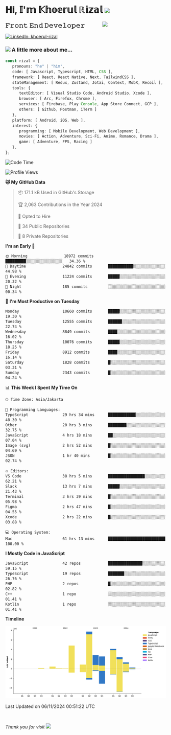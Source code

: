 <h1> 𝐇𝐢, 𝕀'𝕞 𝕂𝕙𝕠𝕖𝕣𝕦𝕝 ℝ𝕚𝕫𝕒𝕝 <img src="https://media.giphy.com/media/mGcNjsfWAjY5AEZNw6/giphy.gif" width="50"></h1>
<img align='right' src="https://media.giphy.com/media/v1.Y2lkPTc5MGI3NjExOWI2ajR2NGJubzBsZHFuaHMwajRrcDNsNXJwOG8yb3F0NjhkNXF4OSZlcD12MV9pbnRlcm5hbF9naWZfYnlfaWQmY3Q9cw/fkZukR450RQ1qnGaq9/giphy.gif" width="200">
<strong style="font-size:20px;">𝙵𝚛𝚘𝚗𝚝 𝙴𝚗𝚍 𝙳𝚎𝚟𝚎𝚕𝚘𝚙𝚎𝚛</strong>
</p></em>

[![LinkedIn: khoerul-rizal](https://img.shields.io/badge/khoerul--rizal-blue?style=flat-square&logo=Linkedin&logoColor=white&link=https://www.linkedin.com/in/khoerul-rizal/)](https://www.linkedin.com/in/khoerul-rizal/)

### <img src="https://media.giphy.com/media/VgCDAzcKvsR6OM0uWg/giphy.gif" width="50"> A little more about me...

```typescript
const rizal = {
   pronouns: "he" | "him",
   code: [ Javascript, Typescript, HTML, CSS ],
   framework: [ React, React Native, Next, TailwindCSS ],
   stateManagement: [ Redux, Zustand, Jotai, Context, MobX, Recoil ],
   tools: {
      textEditor: [ Visual Studio Code, Android Studio, Xcode ],
      browser: [ Arc, Firefox, Chrome ],
      services: [ Firebase, Play Console, App Store Connect, GCP ],
      others: [ Github, Postman, iTerm ]
   },
   platform: [ Android, iOS, Web ],
   interest: {
      programming: [ Mobile Development, Web Development ],
      movies: [ Action, Adventure, Sci-Fi, Anime, Romance, Drama ],
      game: [ Adventure, FPS, Racing ]
   },
};
```

<!--START_SECTION:waka-->
![Code Time](http://img.shields.io/badge/Code%20Time-1%2C484%20hrs%2054%20mins-blue)

![Profile Views](http://img.shields.io/badge/Profile%20Views-0-blue)

**🐱 My GitHub Data** 

> 📦 171.1 kB Used in GitHub's Storage 
 > 
> 🏆 2,063 Contributions in the Year 2024
 > 
> 💼 Opted to Hire
 > 
> 📜 34 Public Repositories 
 > 
> 🔑 8 Private Repositories 
 > 
**I'm an Early 🐤** 

```text
🌞 Morning                18972 commits       █████████░░░░░░░░░░░░░░░░   34.36 % 
🌆 Daytime                24842 commits       ███████████░░░░░░░░░░░░░░   44.98 % 
🌃 Evening                11224 commits       █████░░░░░░░░░░░░░░░░░░░░   20.32 % 
🌙 Night                  185 commits         ░░░░░░░░░░░░░░░░░░░░░░░░░   00.34 % 
```
📅 **I'm Most Productive on Tuesday** 

```text
Monday                   10660 commits       █████░░░░░░░░░░░░░░░░░░░░   19.30 % 
Tuesday                  12555 commits       ██████░░░░░░░░░░░░░░░░░░░   22.74 % 
Wednesday                8849 commits        ████░░░░░░░░░░░░░░░░░░░░░   16.02 % 
Thursday                 10076 commits       █████░░░░░░░░░░░░░░░░░░░░   18.25 % 
Friday                   8912 commits        ████░░░░░░░░░░░░░░░░░░░░░   16.14 % 
Saturday                 1828 commits        █░░░░░░░░░░░░░░░░░░░░░░░░   03.31 % 
Sunday                   2343 commits        █░░░░░░░░░░░░░░░░░░░░░░░░   04.24 % 
```


📊 **This Week I Spent My Time On** 

```text
🕑︎ Time Zone: Asia/Jakarta

💬 Programming Languages: 
TypeScript               29 hrs 34 mins      ████████████░░░░░░░░░░░░░   48.30 % 
Other                    20 hrs 3 mins       ████████░░░░░░░░░░░░░░░░░   32.75 % 
JavaScript               4 hrs 18 mins       ██░░░░░░░░░░░░░░░░░░░░░░░   07.04 % 
Image (svg)              2 hrs 52 mins       █░░░░░░░░░░░░░░░░░░░░░░░░   04.69 % 
JSON                     1 hr 40 mins        █░░░░░░░░░░░░░░░░░░░░░░░░   02.74 % 

🔥 Editors: 
VS Code                  38 hrs 5 mins       ████████████████░░░░░░░░░   62.21 % 
Slack                    13 hrs 7 mins       █████░░░░░░░░░░░░░░░░░░░░   21.43 % 
Terminal                 3 hrs 39 mins       █░░░░░░░░░░░░░░░░░░░░░░░░   05.98 % 
Figma                    2 hrs 47 mins       █░░░░░░░░░░░░░░░░░░░░░░░░   04.55 % 
Xcode                    2 hrs 22 mins       █░░░░░░░░░░░░░░░░░░░░░░░░   03.88 % 

💻 Operating System: 
Mac                      61 hrs 13 mins      █████████████████████████   100.00 % 
```

**I Mostly Code in JavaScript** 

```text
JavaScript               42 repos            ███████████████░░░░░░░░░░   59.15 % 
TypeScript               19 repos            ███████░░░░░░░░░░░░░░░░░░   26.76 % 
PHP                      2 repos             █░░░░░░░░░░░░░░░░░░░░░░░░   02.82 % 
C++                      1 repo              ░░░░░░░░░░░░░░░░░░░░░░░░░   01.41 % 
Kotlin                   1 repo              ░░░░░░░░░░░░░░░░░░░░░░░░░   01.41 % 
```



**Timeline**

![Lines of Code chart](https://raw.githubusercontent.com/khoerulrizal/khoerulrizal/main/assets/bar_graph.png)


 Last Updated on 06/11/2024 00:51:22 UTC
<!--END_SECTION:waka-->
</details>
<br/>

<em>Thank you for visit</em> <img src="https://media.giphy.com/media/v1.Y2lkPTc5MGI3NjExcHdvNm1qZWtjaGw0ZjdwM3Z3NnY2dHlueTVuODBta2FiY20wM2YybSZlcD12MV9pbnRlcm5hbF9naWZfYnlfaWQmY3Q9cw/tV25tpdKqdFa9x81k2/giphy.gif" width="40">
